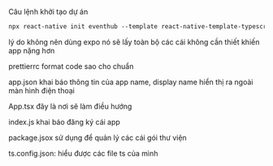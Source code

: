 Câu lệnh khởi tạo dự án

```txt
npx react-native init eventhub --template react-native-template-typescript
```

lý do không nên dùng expo nó sẽ lấy toàn bộ các cái không cần thiết khiến app nặng hơn

prettierrc format code sao cho chuẩn

app.json khai báo thông tin của app name, display name hiển thị ra ngoài màn hình điện thoại

App.tsx đây là nơi sẽ làm điều hướng

index.js khai báo đăng ký cái app

package.jsox sử dụng để quản lý các cái gói thư viện

ts.config.json: hiểu được các file ts của mình
